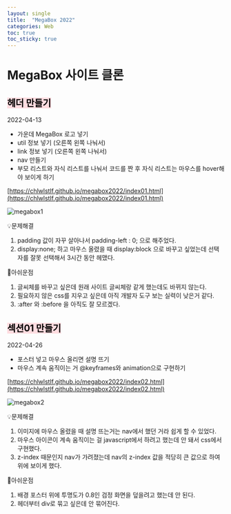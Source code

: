 ```yaml
---
layout: single
title:  "MegaBox 2022"
categories: Web
toc: true
toc_sticky: true
---
```


# MegaBox 사이트 클론

## <mark style='background-color: #ffdce0'>헤더 만들기</mark>
2022-04-13
- 가운데 MegaBox 로고 넣기
- util 정보 넣기 (오른쪽 왼쪽 나눠서)
- link 정보 넣기 (오른쪽 왼쪽 나눠서)
- nav 만들기 
- 부모 리스트와 자식 리스트를 나눠서 코드를 짠 후 자식 리스트는 마우스를 hover해야 보이게 하기

[https://chlwlstlf.github.io/megabox2022/index01.html](https://chlwlstlf.github.io/megabox2022/index01.html)  

![megabox1](https://user-images.githubusercontent.com/63334368/162913022-0913d343-a796-4a9d-8294-9d7f3ce9c0b2.png)

:bulb:문제해결
1. padding 값이 자꾸 살아나서 padding-left : 0; 으로 해주었다.  
2. display:none; 하고 마우스 올렸을 때 display:block 으로 바꾸고 싶었는데 선택자를 잘못 선택해서 3시간 동안 헤맸다.  

:bookmark:아쉬운점
1. 글씨체를 바꾸고 싶은데 원래 사이트 글씨체랑 같게 했는데도 바뀌지 않는다.  
2. 필요하지 않은 css를 지우고 싶은데 아직 개발자 도구 보는 실력이 낮은거 같다.  
3. :after 와 :before 을 아직도 잘 모르겠다.  


## <mark style='background-color: #ffdce0'>섹션01 만들기</mark>
2022-04-26
- 포스터 넣고 마우스 올리면 설명 뜨기
- 마우스 계속 움직이는 거 @keyframes와 animation으로 구현하기

[https://chlwlstlf.github.io/megabox2022/index02.html](https://chlwlstlf.github.io/megabox2022/index02.html)  

![megabox2](https://user-images.githubusercontent.com/63334368/165307170-7e0ce7fd-f299-4367-827d-dbc251170fdf.png)

:bulb:문제해결
1. 이미지에 마우스 올렸을 때 설명 뜨는거는 nav에서 했던 거라 쉽게 할 수 있었다.
2. 마우스 아이콘이 계속 움직이는 걸 javascript에서 하려고 했는데 안 돼서 css에서 구현했다.
3. z-index 때문인지 nav가 가려졌는데 nav의 z-index 값을 적당히 큰 값으로 하여 위에 보이게 했다.

:bookmark:아쉬운점
1. 배경 포스터 위에 투명도가 0.8인 검정 화면을 덮을려고 했는데 안 된다. 
2. 헤더부터 div로 묶고 싶은데 안 묶어진다.